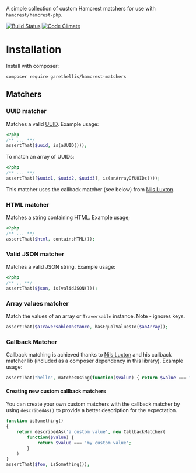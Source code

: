 A simple collection of custom Hamcrest matchers for use with `hamcrest/hamcrest-php`.

[![Build Status](https://travis-ci.org/garethellis36/hamcrest-matchers.svg?branch=master)](https://travis-ci.org/garethellis36/hamcrest-matchers)
[![Code Climate](https://codeclimate.com/github/garethellis36/hamcrest-matchers/badges/gpa.svg)](https://codeclimate.com/github/garethellis36/hamcrest-matchers)

# Installation

Install with composer:

`composer require garethellis/hamcrest-matchers`

## Matchers

### UUID matcher

Matches a valid [UUID](https://en.wikipedia.org/wiki/Universally_unique_identifier). Example usage:
```php
<?php
/** ... **/
assertThat($uuid, is(aUUID()));
```

To match an array of UUIDs:
```php
<?php
/** ... **/
assertThat([$uuid1, $uuid2, $uuid3], is(anArrayOfUUIDs()));
```

This matcher uses the callback matcher (see below) from 
[Nils Luxton](https://github.com/ascii-soup/hamcrest-callback-matcher).

### HTML matcher

Matches a string containing HTML. Example usage;
```php
<?php
/** ... **/
assertThat($html, containsHTML());
```

### Valid JSON matcher

Matches a valid JSON string. Example usage:
```php
<?php
/** .. **/
assertThat($json, is(validJSON()));
```

### Array values matcher

Match the values of an array or `Traversable` instance. Note - ignores keys.
```php
assertThat($aTraversableInstance, hasEqualValuesTo($anArray));
```

### Callback Matcher

Callback matching is achieved thanks to [Nils Luxton](https://github.com/ascii-soup/hamcrest-callback-matcher) and his
callback matcher lib (included as a composer dependency in this library).
Example usage:
```php
assertThat("hello", matchesUsing(function($value) { return $value === "hello"; }));
```

#### Creating new custom callback matchers
You can create your own custom matchers with the callback matcher by using `describedAs()` to provide a better 
description for the expectation.

```php
function isSomething()
{
    return describedAs('a custom value', new CallbackMatcher(
        function($value) {
            return $value === 'my custom value';
        }
    )
}
assertThat($foo, isSomething());
```
```